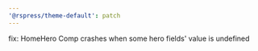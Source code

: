 ```yaml
---
'@rspress/theme-default': patch
---
```


fix: HomeHero Comp crashes when some hero fields' value is undefined
